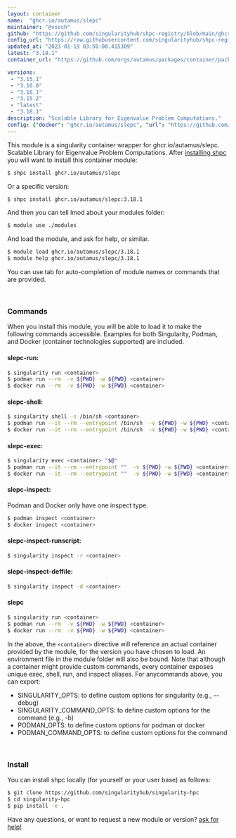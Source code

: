 ```yaml
---
layout: container
name:  "ghcr.io/autamus/slepc"
maintainer: "@vsoch"
github: "https://github.com/singularityhub/shpc-registry/blob/main/ghcr.io/autamus/slepc/container.yaml"
config_url: "https://raw.githubusercontent.com/singularityhub/shpc-registry/main/ghcr.io/autamus/slepc/container.yaml"
updated_at: "2023-01-19 03:50:08.415309"
latest: "3.18.1"
container_url: "https://github.com/orgs/autamus/packages/container/package/slepc"

versions:
 - "3.15.1"
 - "3.16.0"
 - "3.16.1"
 - "3.15.2"
 - "latest"
 - "3.18.1"
description: "Scalable Library for Eigenvalue Problem Computations."
config: {"docker": "ghcr.io/autamus/slepc", "url": "https://github.com/orgs/autamus/packages/container/package/slepc", "maintainer": "@vsoch", "description": "Scalable Library for Eigenvalue Problem Computations.", "latest": {"3.18.1": "sha256:a9d14dd173afaf00126e8f04058ed23661f588e05d9bf39d69f60705e222f158"}, "tags": {"3.15.1": "sha256:811d519414a4336d65ff4373cc9e0177deecd493702c7b32e5f08b3e91846047", "3.16.0": "sha256:43057b8923b8b15f7f365ae41b1859efd1e9718eee569fd6417f387a5a5a2a89", "3.16.1": "sha256:996170bda838c208b42d8c97fe3d5003b125802bf94e952476ab871bc1c5958a", "3.15.2": "sha256:94dcc33b55e6e5e1ab85eea811ed1096c3e822866689821549561b81665fb4fd", "latest": "sha256:a9d14dd173afaf00126e8f04058ed23661f588e05d9bf39d69f60705e222f158", "3.18.1": "sha256:a9d14dd173afaf00126e8f04058ed23661f588e05d9bf39d69f60705e222f158"}}
---
```


This module is a singularity container wrapper for ghcr.io/autamus/slepc.
Scalable Library for Eigenvalue Problem Computations.
After [installing shpc](#install) you will want to install this container module:


```bash
$ shpc install ghcr.io/autamus/slepc
```

Or a specific version:

```bash
$ shpc install ghcr.io/autamus/slepc:3.18.1
```

And then you can tell lmod about your modules folder:

```bash
$ module use ./modules
```

And load the module, and ask for help, or similar.

```bash
$ module load ghcr.io/autamus/slepc/3.18.1
$ module help ghcr.io/autamus/slepc/3.18.1
```

You can use tab for auto-completion of module names or commands that are provided.

<br>

### Commands

When you install this module, you will be able to load it to make the following commands accessible.
Examples for both Singularity, Podman, and Docker (container technologies supported) are included.

#### slepc-run:

```bash
$ singularity run <container>
$ podman run --rm  -v ${PWD} -w ${PWD} <container>
$ docker run --rm  -v ${PWD} -w ${PWD} <container>
```

#### slepc-shell:

```bash
$ singularity shell -s /bin/sh <container>
$ podman run --it --rm --entrypoint /bin/sh  -v ${PWD} -w ${PWD} <container>
$ docker run --it --rm --entrypoint /bin/sh  -v ${PWD} -w ${PWD} <container>
```

#### slepc-exec:

```bash
$ singularity exec <container> "$@"
$ podman run --it --rm --entrypoint ""  -v ${PWD} -w ${PWD} <container> "$@"
$ docker run --it --rm --entrypoint ""  -v ${PWD} -w ${PWD} <container> "$@"
```

#### slepc-inspect:

Podman and Docker only have one inspect type.

```bash
$ podman inspect <container>
$ docker inspect <container>
```

#### slepc-inspect-runscript:

```bash
$ singularity inspect -r <container>
```

#### slepc-inspect-deffile:

```bash
$ singularity inspect -d <container>
```



#### slepc

```bash
$ singularity run <container>
$ podman run --rm  -v ${PWD} -w ${PWD} <container>
$ docker run --rm  -v ${PWD} -w ${PWD} <container>
```


In the above, the `<container>` directive will reference an actual container provided
by the module, for the version you have chosen to load. An environment file in the
module folder will also be bound. Note that although a container
might provide custom commands, every container exposes unique exec, shell, run, and
inspect aliases. For anycommands above, you can export:

 - SINGULARITY_OPTS: to define custom options for singularity (e.g., --debug)
 - SINGULARITY_COMMAND_OPTS: to define custom options for the command (e.g., -b)
 - PODMAN_OPTS: to define custom options for podman or docker
 - PODMAN_COMMAND_OPTS: to define custom options for the command

<br>

### Install

You can install shpc locally (for yourself or your user base) as follows:

```bash
$ git clone https://github.com/singularityhub/singularity-hpc
$ cd singularity-hpc
$ pip install -e .
```

Have any questions, or want to request a new module or version? [ask for help!](https://github.com/singularityhub/singularity-hpc/issues)